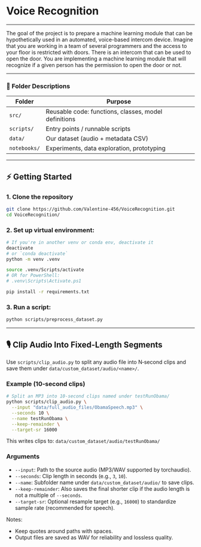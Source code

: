 # Voice Recognition 
---
The goal of the project is to prepare a machine learning module that can be hypothetically used in an automated, voice-based intercom device. Imagine that you are working in a team of several programmers and the access to your floor is restricted with doors. There is an intercom that can be used to open the door. You are implementing a machine learning module that will recognize if a given person has the permission to open the door or not.

---

### 📂 Folder Descriptions

| Folder          | Purpose                                                     |
|-----------------|-------------------------------------------------------------|
| `src/`          | Reusable code: functions, classes, model definitions        |
| `scripts/`      | Entry points / runnable scripts                             |
| `data/`         | Our dataset (audio + metadata CSV)                         |
| `notebooks/`    | Experiments, data exploration, prototyping                  |


---

## ⚡ Getting Started

### 1. Clone the repository

```bash
git clone https://github.com/Valentine-456/VoiceRecognition.git
cd VoiceRecognition/
```

### 2. Set up virtual environment:

```bash
# If you're in another venv or conda env, deactivate it
deactivate  
# or `conda deactivate`
python -m venv .venv

source .venv/Scripts/activate
# OR for PowerShell:
# .venv\Scripts\Activate.ps1

pip install -r requirements.txt
```

### 3. Run a script:

```bash
python scripts/preprocess_dataset.py
```

---

## 🎙️ Clip Audio Into Fixed-Length Segments

Use `scripts/clip_audio.py` to split any audio file into N‑second clips and save them under `data/custom_dataset/audio/<name>/`.

### Example (10‑second clips)

```bash
# Split an MP3 into 10-second clips named under testRunObama/
python scripts/clip_audio.py \
  --input "data/full_audio_files/ObamaSpeech.mp3" \
  --seconds 10 \
  --name testRunObama \
  --keep-remainder \
  --target-sr 16000
```

This writes clips to: `data/custom_dataset/audio/testRunObama/`

### Arguments

- `--input`: Path to the source audio (MP3/WAV supported by torchaudio).
- `--seconds`: Clip length in seconds (e.g., `3`, `10`).
- `--name`: Subfolder name under `data/custom_dataset/audio/` to save clips.
- `--keep-remainder`: Also saves the final shorter clip if the audio length is not a multiple of `--seconds`.
- `--target-sr`: Optional resample target (e.g., `16000`) to standardize sample rate (recommended for speech).

Notes:
- Keep quotes around paths with spaces.
- Output files are saved as WAV for reliability and lossless quality.

